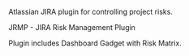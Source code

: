 Atlassian JIRA plugin for controlling project risks.

JRMP - JIRA Risk Management Plugin

Plugin includes Dashboard Gadget with Risk Matrix.
